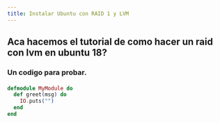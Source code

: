 ```yaml
---
title: Instalar Ubuntu con RAID 1 y LVM
---
```


## Aca hacemos el tutorial de como hacer un raid con lvm en ubuntu 18?
### Un **codigo** para probar.
#### 
```elixir
defmodule MyModule do
  def greet(msg) do
    IO.puts("")
  end
end
```
####
